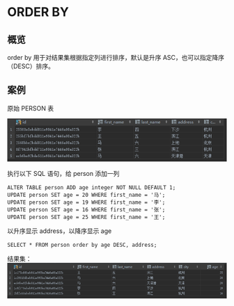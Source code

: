 # ORDER BY
## 概览
order by 用于对结果集根据指定列进行排序，默认是升序 ASC，也可以指定降序（DESC）排序。

## 案例
原始 PERSON 表

![PERSON](../assert/tb_person.png)

执行以下 SQL 语句，给 person 添加一列
```
ALTER TABLE person ADD age integer NOT NULL DEFAULT 1;
UPDATE person SET age = 20 WHERE first_name = '马';
UPDATE person SET age = 19 WHERE first_name = '李';
UPDATE person SET age = 16 WHERE first_name = '张';
UPDATE person SET age = 25 WHERE first_name = '王';
```

以升序显示 address，以降序显示 age
```
SELECT * FROM person order by age DESC, address;
```
结果集：  
![order-by](../assert/sample_order_by.png)